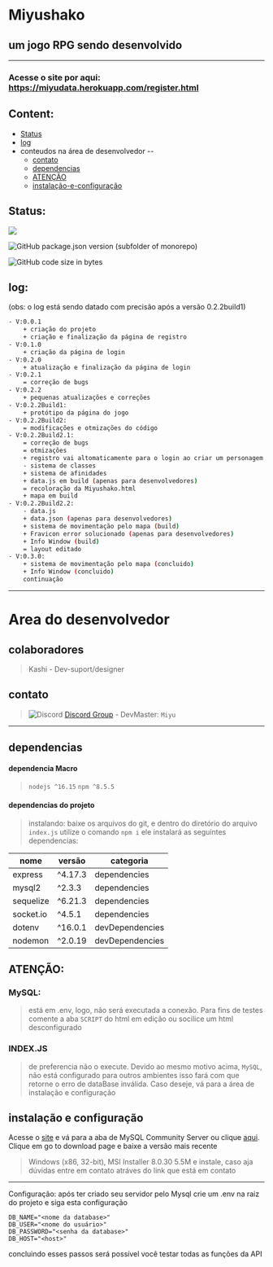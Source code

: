 # Miyushako
## um jogo RPG sendo desenvolvido
---
### Acesse o site por aqui: https://miyudata.herokuapp.com/register.html
## Content:
* [Status](#Status)
* [log](#log)
* conteudos na área de desenvolvedor --
  * [contato](#contato)
  * [dependencias](#dependencias)
  * [ATENÇÃO](#ATENÇÃO)
  * [instalação-e-configuração](#instalação-e-configuração)
## Status:
<img src="https://img.shields.io/static/v1?label=Status&message=OFFLINE&color=red&style=plastic" />

![GitHub package.json version (subfolder of monorepo)](https://img.shields.io/github/package-json/v/Armaggedom/miyuDevelopment?color=purple&filename=package.json&style=plastic)

![GitHub code size in bytes](https://img.shields.io/github/languages/code-size/Armaggedom/miyuDevelopment?style=plastic)
## log:
(obs: o log está sendo datado com precisão após a versão 0.2.2build1)
```sh
- V:0.0.1
    + criação do projeto
    + criação e finalização da página de registro
- V:0.1.0
    + criação da página de login
- V:0.2.0
    + atualização e finalização da página de login
- V:0.2.1
    = correção de bugs
- V:0.2.2
    + pequenas atualizações e correções
- V:0.2.2Build1:
    + protótipo da página do jogo
- V:0.2.2Build2:
    = modificações e otmizações do código
- V:0.2.2Build2.1:
    = correção de bugs
    = otmizações
    + registro vai altomaticamente para o login ao criar um personagem
    - sistema de classes
    + sistema de afinidades
    + data.js em build (apenas para desenvolvedores)
    = recoloração da Miyushako.html
    + mapa em build
- V:0.2.2Build2.2: 
    - data.js
    + data.json (apenas para desenvolvedores)
    + sistema de movimentação pelo mapa (build)
    + Fravicon error solucionado (apenas para desenvolvedores)
    + Info Window (build)
    = layout editado
- V:0.3.0:
    + sistema de movimentação pelo mapa (concluido)
    + Info Window (concluido)
    continuação
```
---
# Area do desenvolvedor
## colaboradores
> Kashi - Dev-suport/designer
## contato
> ![Discord](https://img.shields.io/discord/997590312300072971?style=plastic)
> [Discord Group](https://discord.gg/Pv3AuTbfyb) - DevMaster: `Miyu`
---
## dependencias

#### dependencia Macro
> `nodejs ^16.15`
> `npm ^8.5.5`

#### dependencias do projeto
> instalando: baixe os arquivos do git, e dentro do diretório do arquivo `index.js` utilize o comando `npm i` ele instalará as seguintes dependencias:

|nome|versão|categoria|
|-|-|-|
|express|^4.17.3|dependencies|
|mysql2|^2.3.3|dependencies|
|sequelize|^6.21.3|dependencies|
|socket.io|^4.5.1|dependencies|
|dotenv|^16.0.1|devDependencies|
|nodemon|^2.0.19|devDependencies|

## ATENÇÃO:
### MySQL: 
> está em .env, logo, não será executada a conexão. Para fins de testes comente a aba `SCRIPT` do html em edição ou socilice um html desconfigurado

### INDEX.JS
> de preferencia não o execute. Devido ao mesmo motivo acima, `MySQL`, não está configurado para outros ambientes isso fará com que retorne o erro de dataBase inválida. Caso deseje, vá para a área de instalação e configuração

## instalação e configuração
Acesse o [site](https://www.mysql.com/) e vá para a aba de MySQL Community Server ou clique [aqui](https://dev.mysql.com/downloads/mysql/). Clique em go to download page e baixe a versão mais recente
> Windows (x86, 32-bit), MSI Installer  8.0.30  5.5M
e instale, caso aja dúvidas entre em contato atráves do link que está em contato
---
Configuração: após ter criado seu servidor pelo Mysql crie um .env na raiz do projeto e siga esta configuração
```
DB_NAME="<nome da database>"
DB_USER="<nome do usuário>"
DB_PASSWORD="<senha da database>"
DB_HOST="<host>"
```
concluindo esses passos será possível você testar todas as funções da API